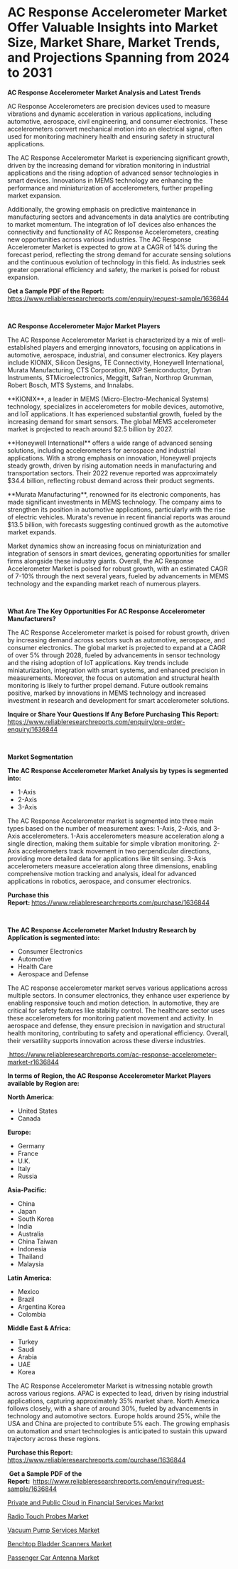 <p><h1>AC Response Accelerometer Market Offer Valuable Insights into Market Size, Market Share, Market Trends, and Projections Spanning from 2024 to 2031</h1></p><p><strong>AC Response Accelerometer Market Analysis and Latest Trends</strong></p>
<p><p>AC Response Accelerometers are precision devices used to measure vibrations and dynamic acceleration in various applications, including automotive, aerospace, civil engineering, and consumer electronics. These accelerometers convert mechanical motion into an electrical signal, often used for monitoring machinery health and ensuring safety in structural applications.</p><p>The AC Response Accelerometer Market is experiencing significant growth, driven by the increasing demand for vibration monitoring in industrial applications and the rising adoption of advanced sensor technologies in smart devices. Innovations in MEMS technology are enhancing the performance and miniaturization of accelerometers, further propelling market expansion. </p><p>Additionally, the growing emphasis on predictive maintenance in manufacturing sectors and advancements in data analytics are contributing to market momentum. The integration of IoT devices also enhances the connectivity and functionality of AC Response Accelerometers, creating new opportunities across various industries. The AC Response Accelerometer Market is expected to grow at a CAGR of 14% during the forecast period, reflecting the strong demand for accurate sensing solutions and the continuous evolution of technology in this field. As industries seek greater operational efficiency and safety, the market is poised for robust expansion.</p></p>
<p><strong>Get a Sample PDF of the Report:&nbsp;</strong> <a href="https://www.reliableresearchreports.com/enquiry/request-sample/1636844">https://www.reliableresearchreports.com/enquiry/request-sample/1636844</a></p>
<p>&nbsp;</p>
<p><strong>AC Response Accelerometer Major Market Players</strong></p>
<p><p>The AC Response Accelerometer Market is characterized by a mix of well-established players and emerging innovators, focusing on applications in automotive, aerospace, industrial, and consumer electronics. Key players include KIONIX, Silicon Designs, TE Connectivity, Honeywell International, Murata Manufacturing, CTS Corporation, NXP Semiconductor, Dytran Instruments, STMicroelectronics, Meggitt, Safran, Northrop Grumman, Robert Bosch, MTS Systems, and Innalabs.</p><p>**KIONIX**, a leader in MEMS (Micro-Electro-Mechanical Systems) technology, specializes in accelerometers for mobile devices, automotive, and IoT applications. It has experienced substantial growth, fueled by the increasing demand for smart sensors. The global MEMS accelerometer market is projected to reach around $2.5 billion by 2027.</p><p>**Honeywell International** offers a wide range of advanced sensing solutions, including accelerometers for aerospace and industrial applications. With a strong emphasis on innovation, Honeywell projects steady growth, driven by rising automation needs in manufacturing and transportation sectors. Their 2022 revenue reported was approximately $34.4 billion, reflecting robust demand across their product segments.</p><p>**Murata Manufacturing**, renowned for its electronic components, has made significant investments in MEMS technology. The company aims to strengthen its position in automotive applications, particularly with the rise of electric vehicles. Murata's revenue in recent financial reports was around $13.5 billion, with forecasts suggesting continued growth as the automotive market expands.</p><p>Market dynamics show an increasing focus on miniaturization and integration of sensors in smart devices, generating opportunities for smaller firms alongside these industry giants. Overall, the AC Response Accelerometer Market is poised for robust growth, with an estimated CAGR of 7-10% through the next several years, fueled by advancements in MEMS technology and the expanding market reach of numerous players.</p></p>
<p>&nbsp;</p>
<p><strong>What Are The Key Opportunities For AC Response Accelerometer Manufacturers?</strong></p>
<p><p>The AC Response Accelerometer market is poised for robust growth, driven by increasing demand across sectors such as automotive, aerospace, and consumer electronics. The global market is projected to expand at a CAGR of over 5% through 2028, fueled by advancements in sensor technology and the rising adoption of IoT applications. Key trends include miniaturization, integration with smart systems, and enhanced precision in measurements. Moreover, the focus on automation and structural health monitoring is likely to further propel demand. Future outlook remains positive, marked by innovations in MEMS technology and increased investment in research and development for smart accelerometer solutions.</p></p>
<p><strong>Inquire or Share Your Questions If Any Before Purchasing This Report:</strong> <a href="https://www.reliableresearchreports.com/enquiry/pre-order-enquiry/1636844">https://www.reliableresearchreports.com/enquiry/pre-order-enquiry/1636844</a></p>
<p>&nbsp;</p>
<p><strong>Market Segmentation</strong></p>
<p><strong>The AC Response Accelerometer Market Analysis by types is segmented into:</strong></p>
<p><ul><li>1-Axis</li><li>2-Axis</li><li>3-Axis</li></ul></p>
<p><p>The AC Response Accelerometer market is segmented into three main types based on the number of measurement axes: 1-Axis, 2-Axis, and 3-Axis accelerometers. 1-Axis accelerometers measure acceleration along a single direction, making them suitable for simple vibration monitoring. 2-Axis accelerometers track movement in two perpendicular directions, providing more detailed data for applications like tilt sensing. 3-Axis accelerometers measure acceleration along three dimensions, enabling comprehensive motion tracking and analysis, ideal for advanced applications in robotics, aerospace, and consumer electronics.</p></p>
<p><strong>Purchase this Report:&nbsp;</strong><a href="https://www.reliableresearchreports.com/purchase/1636844">https://www.reliableresearchreports.com/purchase/1636844</a></p>
<p>&nbsp;</p>
<p><strong>The AC Response Accelerometer Market Industry Research by Application is segmented into:</strong></p>
<p><ul><li>Consumer Electronics</li><li>Automotive</li><li>Health Care</li><li>Aerospace and Defense</li></ul></p>
<p><p>The AC response accelerometer market serves various applications across multiple sectors. In consumer electronics, they enhance user experience by enabling responsive touch and motion detection. In automotive, they are critical for safety features like stability control. The healthcare sector uses these accelerometers for monitoring patient movement and activity. In aerospace and defense, they ensure precision in navigation and structural health monitoring, contributing to safety and operational efficiency. Overall, their versatility supports innovation across these diverse industries.</p></p>
<p><a href="https://www.reliableresearchreports.com/ac-response-accelerometer-market-r1636844">&nbsp;https://www.reliableresearchreports.com/ac-response-accelerometer-market-r1636844</a></p>
<p><strong>In terms of Region, the AC Response Accelerometer Market Players available by Region are:</strong></p>
<p>
    <p> <strong> North America: </strong>
        <ul>
            <li>United States</li>
            <li>Canada</li>
        </ul>
        </p> 
    <p> <strong> Europe: </strong>
        <ul>
            <li>Germany</li>
            <li>France</li>
            <li>U.K.</li>
            <li>Italy</li>
            <li>Russia</li>
        </ul>
        </p> 
    <p> <strong> Asia-Pacific: </strong>
        <ul>
            <li>China</li>
            <li>Japan</li>
            <li>South Korea</li>
            <li>India</li>
            <li>Australia</li>
            <li>China Taiwan</li>
            <li>Indonesia</li>
            <li>Thailand</li>
            <li>Malaysia</li>
        </ul>
        </p> 
    <p> <strong> Latin America: </strong>
        <ul>
            <li>Mexico</li>
            <li>Brazil</li>
            <li>Argentina Korea</li>
            <li>Colombia</li>
        </ul>
        </p> 
    <p> <strong> Middle East & Africa: </strong>
        <ul>
            <li>Turkey</li>
            <li>Saudi</li>
            <li>Arabia</li>
            <li>UAE</li>
            <li>Korea</li>
        </ul>
    </p>
    </p>
<p><p>The AC Response Accelerometer Market is witnessing notable growth across various regions. APAC is expected to lead, driven by rising industrial applications, capturing approximately 35% market share. North America follows closely, with a share of around 30%, fueled by advancements in technology and automotive sectors. Europe holds around 25%, while the USA and China are projected to contribute 5% each. The growing emphasis on automation and smart technologies is anticipated to sustain this upward trajectory across these regions.</p></p>
<p><strong>Purchase this Report: </strong><a href="https://www.reliableresearchreports.com/purchase/1636844">https://www.reliableresearchreports.com/purchase/1636844</a></p>
<p>&nbsp;<strong>Get a Sample PDF of the Report:&nbsp;&nbsp;</strong><a href="https://www.reliableresearchreports.com/enquiry/request-sample/1636844">https://www.reliableresearchreports.com/enquiry/request-sample/1636844</a></p>
<p><strong></strong></p>
<p><p><a href="https://medium.com/@alex_holland_/what-innovations-and-market-trends-are-shaping-the-private-and-public-cloud-in-financial-services-5cd22ad88bf6?postPublishedType=repub">Private and Public Cloud in Financial Services Market</a></p><p><a href="https://github.com/angelajermaine/Market-Research-Report-List-5/blob/main/radio-touch-probes-market.md">Radio Touch Probes Market</a></p><p><a href="https://www.linkedin.com/pulse/analyzing-key-drivers-vacuum-pump-services-market-trends-future-onhpf">Vacuum Pump Services Market</a></p><p><a href="https://github.com/NargisHussain432/Market-Research-Report-List-1/blob/main/benchtop-bladder-scanners-market.md">Benchtop Bladder Scanners Market</a></p><p><a href="https://medium.com/@alex_holland_/passenger-car-antenna-market-research-report-market-forecast-and-growth-prospects-with-a-steady-7c0e4de2a6a9?postPublishedType=repub">Passenger Car Antenna Market</a></p></p>